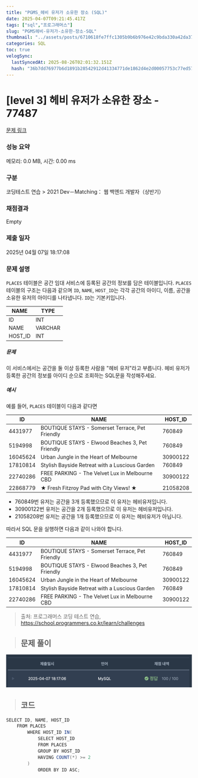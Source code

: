 ```yaml
---
title: "PGMS_헤비 유저가 소유한 장소 (SQL)"
date: 2025-04-07T09:21:45.417Z
tags: ["sql","프로그래머스"]
slug: "PGMS헤비-유저가-소유한-장소-SQL"
thumbnail: "../assets/posts/6710618fe7ffc1305b9b6b976e42c9bda330a42da37246cef830bd02ea4d834f.png"
categories: SQL
toc: true
velogSync:
  lastSyncedAt: 2025-08-26T02:01:32.151Z
  hash: "36b7dd76977b6d1891b28542912d41334771de1862d4e2d00057753c77ed57ac"
---
```


# [level 3] 헤비 유저가 소유한 장소 - 77487 
 
 [문제 링크](https://school.programmers.co.kr/learn/courses/30/lessons/77487) 
 
 ### 성능 요약
 
 메모리: 0.0 MB, 시간: 0.00 ms
 
 ### 구분
 
 코딩테스트 연습 > 2021 Dev－Matching： 웹 백엔드 개발자（상반기）
 
 ### 채점결과
 
 Empty
 
 ### 제출 일자
 
 2025년 04월 07일 18:17:08
 
 ### 문제 설명
 
 <p><code>PLACES</code> 테이블은 공간 임대 서비스에 등록된 공간의 정보를 담은 테이블입니다. <code>PLACES</code> 테이블의 구조는 다음과 같으며 <code>ID</code>, <code>NAME</code>, <code>HOST_ID</code>는 각각 공간의 아이디, 이름, 공간을 소유한 유저의 아이디를 나타냅니다. <code>ID</code>는 기본키입니다.</p>
 <table class="table">
         <thead><tr>
 <th>NAME</th>
 <th>TYPE</th>
 </tr>
 </thead>
         <tbody><tr>
 <td>ID</td>
 <td>INT</td>
 </tr>
 <tr>
 <td>NAME</td>
 <td>VARCHAR</td>
 </tr>
 <tr>
 <td>HOST_ID</td>
 <td>INT</td>
 </tr>
 </tbody>
       </table>
 <h5>문제</h5>
 
 <p>이 서비스에서는 공간을 둘 이상 등록한 사람을 "헤비 유저"라고 부릅니다. 헤비 유저가 등록한 공간의 정보를 아이디 순으로 조회하는 SQL문을 작성해주세요.</p>
 
 <h5>예시</h5>
 
 <p>예를 들어, <code>PLACES</code> 테이블이 다음과 같다면</p>
 <table class="table">
         <thead><tr>
 <th>ID</th>
 <th>NAME</th>
 <th>HOST_ID</th>
 </tr>
 </thead>
         <tbody><tr>
 <td>4431977</td>
 <td>BOUTIQUE STAYS - Somerset Terrace, Pet Friendly</td>
 <td>760849</td>
 </tr>
 <tr>
 <td>5194998</td>
 <td>BOUTIQUE STAYS - Elwood Beaches 3, Pet Friendly</td>
 <td>760849</td>
 </tr>
 <tr>
 <td>16045624</td>
 <td>Urban Jungle in the Heart of Melbourne</td>
 <td>30900122</td>
 </tr>
 <tr>
 <td>17810814</td>
 <td>Stylish Bayside Retreat with a Luscious Garden</td>
 <td>760849</td>
 </tr>
 <tr>
 <td>22740286</td>
 <td>FREE PARKING - The Velvet Lux in Melbourne CBD</td>
 <td>30900122</td>
 </tr>
 <tr>
 <td>22868779</td>
 <td>★ Fresh Fitzroy Pad with City Views! ★</td>
 <td>21058208</td>
 </tr>
 </tbody>
       </table>
 <ul>
 <li>760849번 유저는 공간을 3개 등록했으므로 이 유저는 헤비유저입니다. </li>
 <li>30900122번 유저는 공간을 2개 등록했으므로 이 유저는 헤비유저입니다.</li>
 <li>21058208번 유저는 공간을 1개 등록했으므로 이 유저는 헤비유저가 아닙니다.</li>
 </ul>
 
 <p>따라서 SQL 문을 실행하면 다음과 같이 나와야 합니다.</p>
 <table class="table">
         <thead><tr>
 <th>ID</th>
 <th>NAME</th>
 <th>HOST_ID</th>
 </tr>
 </thead>
         <tbody><tr>
 <td>4431977</td>
 <td>BOUTIQUE STAYS - Somerset Terrace, Pet Friendly</td>
 <td>760849</td>
 </tr>
 <tr>
 <td>5194998</td>
 <td>BOUTIQUE STAYS - Elwood Beaches 3, Pet Friendly</td>
 <td>760849</td>
 </tr>
 <tr>
 <td>16045624</td>
 <td>Urban Jungle in the Heart of Melbourne</td>
 <td>30900122</td>
 </tr>
 <tr>
 <td>17810814</td>
 <td>Stylish Bayside Retreat with a Luscious Garden</td>
 <td>760849</td>
 </tr>
 <tr>
 <td>22740286</td>
 <td>FREE PARKING - The Velvet Lux in Melbourne CBD</td>
 <td>30900122</td>
 </tr>
 </tbody>
       </table>
 
 > 출처: 프로그래머스 코딩 테스트 연습, https://school.programmers.co.kr/learn/challenges
 
> ## 문제 풀이

![](/assets/posts/6710618fe7ffc1305b9b6b976e42c9bda330a42da37246cef830bd02ea4d834f.png)

> ## 코드

```java
SELECT ID, NAME, HOST_ID
    FROM PLACES
        WHERE HOST_ID IN(
            SELECT HOST_ID
            FROM PLACES
            GROUP BY HOST_ID
            HAVING COUNT(*) >= 2
        )
            ORDER BY ID ASC;
```